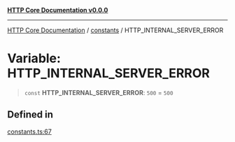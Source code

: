 [**HTTP Core Documentation v0.0.0**](../../README.md)

***

[HTTP Core Documentation](../../modules.md) / [constants](../README.md) / HTTP\_INTERNAL\_SERVER\_ERROR

# Variable: HTTP\_INTERNAL\_SERVER\_ERROR

> `const` **HTTP\_INTERNAL\_SERVER\_ERROR**: `500` = `500`

## Defined in

[constants.ts:67](https://github.com/stonemjs/http-core/blob/24dd4b3f1e59fc19fb65fa5316121fe4b68e4f41/src/constants.ts#L67)
